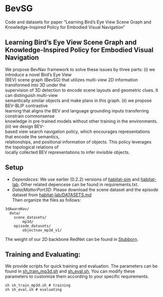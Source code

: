 # BevSG
Code and datasets for paper “Learning Bird’s Eye View Scene Graph and Knowledge-Inspired Policy for Embodied Visual Navigation”

## Learning Bird’s Eye View Scene Graph and Knowledge-Inspired Policy for Embodied Visual Navigation
We propose BevNav framework to solve these issues by three parts: (i) we introduce a novel Bird’s Eye View  
(BEV) scene graph (BevSG) that utilizes multi-view 2D information transformed into 3D under the  
supervision of 3D detection to encode scene layouts and geometric clues. It can distinguish multi-view  
semantically similar objects and make plans in this graph. (ii) we propose BEV-BLIP contrastive  
learning that aligns the BEV and language grounding inputs transferring constrain commonsense  
knowledge in pre-trained models without other training in the environments. (iii) we design BEV-  
based view search navigation policy, which encourages representations that encode the semantics,  
relationships, and positional information of objects. This policy leverages the topological relations of  
locally collected BEV representations to infer invisible objects.    

## Setup
- *Dependeces*: We use earlier (0.2.2) versions of [habitat-sim](https://github.com/facebookresearch/habitat-sim/tree/v0.2.2) and [habitat-lab](https://github.com/facebookresearch/habitat-sim/tree/v0.2.2). Other related depencese can be found in requirements.txt.  
- *Data(MatterPort3D*: Please download the scene dataset and the episode dataset from [habitat-lab/DATASETS.md](https://github.com/facebookresearch/habitat-sim/blob/main/DATASETS.md#matterport3d-mp3d-dataset)  
Then organize the files as follows:
```
3dAwareNav/
  data/
    scene_datasets/
        mp3d/
    episode_datasets/
        objectnav_mp3d_v1/
```
The weight of our 2D backbone RedNet can be found in [Stubborn](https://github.com/Improbable-AI/Stubborn).


## Training and Evaluating:

We provide scripts for quick training and evaluation. The parameters can be found in [sh_train_mp3d.sh](sh_train_mp3d.sh) and [sh_eval.sh](sh_eval.sh), You can modify these parameters to customize them according to your specific requirements.
```
sh sh_train_mp3d.sh # training 
sh sh_eval.sh # evaluating
```
